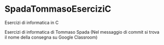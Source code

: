 # SpadaTommasoEserciziC
Esercizi di informatica in C

Esercizi di informatica di Tommaso Spada (Nel messaggio di commit si trova il nome della consegna su Google Classroom)
